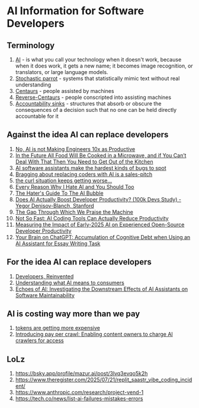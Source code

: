 # AI Information for Software Developers

## Terminology

1. [AI](https://youtu.be/62acV11LwYw?t=1644) - is what you call your technology when it doesn't work, because when it does work, it gets a new name; it becomes image recognition, or translators, or large language models.
2. [Stochastic parrot](https://en.wikipedia.org/wiki/Stochastic_parrot) - systems that statistically mimic text without real understanding
3. [Centaurs](https://pluralistic.net/2025/08/04/bad-vibe-coding/#maximally-codelike-bugs) - people assisted by machines
4. [Reverse-Centaurs](https://pluralistic.net/2025/08/04/bad-vibe-coding/#maximally-codelike-bugs) - people conscripted into assisting machines
5. [Accountability sinks](https://aworkinglibrary.com/writing/accountability-sinks) - structures that absorb or obscure the consequences of a decision such that no one can be held directly accountable for it


## Against the idea AI can replace developers

1. [No, AI is not Making Engineers 10x as Productive](https://colton.dev/blog/curing-your-ai-10x-engineer-imposter-syndrome/)
2. [In the Future All Food Will Be Cooked in a Microwave, and if You Can’t Deal With That Then You Need to Get Out of the Kitchen](https://www.colincornaby.me/2025/08/in-the-future-all-food-will-be-cooked-in-a-microwave-and-if-you-cant-deal-with-that-then-you-need-to-get-out-of-the-kitchen/)
3. [AI software assistants make the hardest kinds of bugs to spot](https://pluralistic.net/2025/08/04/bad-vibe-coding/#maximally-codelike-bugs)
4. [Bragging about replacing coders with AI is a sales-pitch](https://pluralistic.net/2025/08/05/ex-princes-of-labor/#hyper-criti-hype)
5. [the curl situation keeps getting worse…](https://www.youtube.com/watch?v=8w6r4MKSe4I)
6. [Every Reason Why I Hate AI and You Should Too](https://malwaretech.com/2025/08/every-reason-why-i-hate-ai.html)
7. [The Hater's Guide To The AI Bubble](https://www.wheresyoured.at/the-haters-gui/)
8. [Does AI Actually Boost Developer Productivity? (100k Devs Study) - Yegor Denisov-Blanch, Stanford](https://www.youtube.com/watch?v=tbDDYKRFjhk)
9. [The Gap Through Which We Praise the Machine](https://ferd.ca/the-gap-through-which-we-praise-the-machine.html)
10. [Not So Fast: AI Coding Tools Can Actually Reduce Productivity](https://secondthoughts.ai/p/ai-coding-slowdown)
11. [Measuring the Impact of Early-2025 AI on Experienced Open-Source Developer Productivity](https://metr.org/blog/2025-07-10-early-2025-ai-experienced-os-dev-study/)
12. [Your Brain on ChatGPT: Accumulation of Cognitive Debt when Using an AI Assistant for Essay Writing Task](https://www.media.mit.edu/publications/your-brain-on-chatgpt/)


## For the idea AI can replace developers

1. [Developers, Reinvented](https://ashtom.github.io/developers-reinvented)
2. [Understanding what AI means to consumers](https://blogs.windows.com/windowsexperience/2025/07/22/understanding-what-ai-means-to-consumers/)
3. [Echoes of AI: Investigating the Downstream Effects of AI Assistants on Software Maintainability](https://arxiv.org/abs/2507.00788)

## AI is costing way more than we pay

1. [tokens are getting more expensive](https://ethanding.substack.com/p/ai-subscriptions-get-short-squeezed)
2. [Introducing pay per crawl: Enabling content owners to charge AI crawlers for access](https://blog.cloudflare.com/introducing-pay-per-crawl/)

## LoLz

1. https://bsky.app/profile/mazur.ai/post/3lvq3evqo5k2h
2. https://www.theregister.com/2025/07/21/replit_saastr_vibe_coding_incident/
3. https://www.anthropic.com/research/project-vend-1
4. https://tech.co/news/list-ai-failures-mistakes-errors
